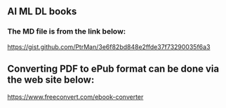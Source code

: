 ## AI ML DL books 

### The MD file is from the link below:

https://gist.github.com/PtrMan/3e6f82bd848e2ffde37f73290035f6a3

## Converting PDF to ePub format can be done via the web site below:

https://www.freeconvert.com/ebook-converter
